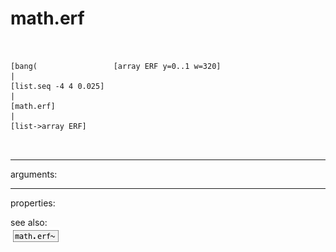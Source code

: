 # math.erf

```


[bang(                 [array ERF y=0..1 w=320]
|
[list.seq -4 4 0.025]
|
[math.erf]
|
[list->array ERF]

            
```
---
arguments:


---
properties:


see also:<br>
![math.erf~](img/object_math.erf~.png)
